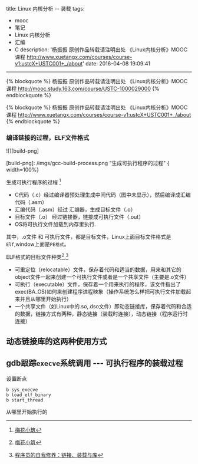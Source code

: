 title: Linux 内核分析 -- 装载
tags:
  - mooc
  - 笔记
  - Linux 内核分析
  - 汇编
  - C
description: '杨振振  原创作品转载请注明出处  《Linux内核分析》MOOC课程 http://www.xuetangx.com/courses/course-v1:ustcX+USTC001+_/about'
date: 2016-04-08 19:09:41
---

{% blockquote %}
杨振振  原创作品转载请注明出处  《Linux内核分析》MOOC课程 http://mooc.study.163.com/course/USTC-1000029000
{% endblockquote %}

{% blockquote %}
杨振振  原创作品转载请注明出处  《Linux内核分析》MOOC课程  http://www.xuetangx.com/courses/course-v1:ustcX+USTC001+_/about
{% endblockquote %}


<!-- 1. 理解编译链接的过程和ELF可执行文件格式，详细内容参考本周第一节；​
2. 编程使用exec*库函数加载一个可执行文件，动态链接分为可执行程序装载时动态链接和运行时动态链接，编程练习动态链接库的这两种使用方式，详细内容参考本周第二节；
3. 使用gdb跟踪分析一个execve系统调用内核处理函数sys_execve ，验证您对Linux系统加载可执行程序所需处理过程的理解，详细内容参考本周第三节；推荐在实验楼Linux虚拟机环境下完成实验。
特别关注新的可执行程序是从哪里开始执行的？为什么execve系统调用返回后新的可执行程序能顺利执行？对于静态链接的可执行程序和动态链接的可执行程序execve系统调用返回时会有什么不同？

根据本周所学知识分析exec*函数对应的系统调用处理过程，撰写一篇署名博客，并在博客文章中注明“真实姓名（与最后申请证书的姓名务必一致） + 原创作品转载请注明出处 + 《Linux内核分析》MOOC课程http://mooc.study.163.com/course/USTC-1000029000 ”，博客内容的具体要求如下：
题目自拟，内容围绕对Linux内核如何装载和启动一个可执行程序；
可以结合实验截图、ELF可执行文件格式、用户态的相关代码等；
博客内容中需要仔细分析新可执行程序的执行起点及对应的堆栈状态等。
总结部分需要阐明自己对“Linux内核装载和启动一个可执行程序”的理解 -->

### 编译链接的过程，ELF文件格式 

![][build-png]

[build-png]: /imgs/gcc-build-process.png "生成可执行程序的过程" { width=100%}


生成可执行程序的过程 [^meihuaxiaozhu]

- C代码（.c）经过编译器预处理生成中间代码（图中未显示），然后编译成汇编代码（.asm） 
- 汇编代码（.asm）经过 汇编器，生成目标文件（.o）
- 目标文件（.o） 经过链接器，链接成可执行文件（.out） 
- OS将可执行文件加载到内存里执行.

其中，.o文件 和 可执行文件，都是目标文件，Linux上面目标文件格式是 `Elf`,window上面是`PE格式`。

ELF格式的目标文件种类[^meihuaxiaozhu],[^ziwoxiuyang] 

- 可重定位（relocatable）文件，保存着代码和适当的数据，用来和其它的object文件一起来创建一个可执行文件或者是一个共享文件（主要是.o文件）
- 可执行（executable）文件，保存着一个用来执行的程序，该文件指出了exec(BA_OS)如何来创建程序进程映象（操作系统怎么样把可执行文件加载起来并且从哪里开始执行）
- 一个共享文件（如Linux中的.so,.dso文件）即动态链接库，保存着代码和合适的数据，链接方式有两种，静态链接（装载时连接），动态链接（程序运行时连接）


## 动态链接库的这两种使用方式

## gdb跟踪`execve`系统调用 --- 可执行程序的装载过程 

设置断点
 
 ```gdb
 b sys_execve
 b load_elf_binary
 b start_thread
 ```

从哪里开始执行的

[^meihuaxiaozhu]: [梅花小筑](http://www.jianshu.com/p/dee889469bdd)
[^ziwoxiuyang]:  [程序员的自我修养：链接、装载与库](http://item.jd.com/10067200.html) 